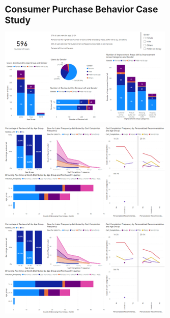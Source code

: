 # Consumer Purchase Behavior Case Study

![image](https://github.com/Dustin-Pham/behavior-case-study/blob/main/Dashboard/Multiple%20Page%20Dashboard.PNG?raw=true)

![image](https://github.com/Dustin-Pham/behavior-case-study/blob/main/Dashboard/Female%20Dashboard.PNG)

![image](https://github.com/Dustin-Pham/behavior-case-study/blob/main/Dashboard/Female%20Dashboard.PNG)

